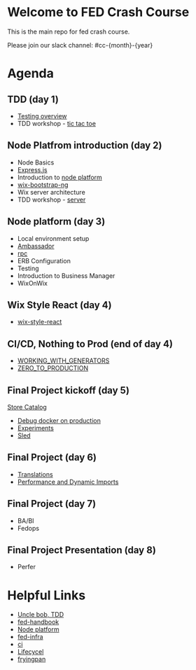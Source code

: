 # Welcome to FED Crash Course

This is the main repo for fed crash course.

Please join our slack channel: #cc-{month}-{year}

# Agenda

## TDD (day 1)

- [Testing overview](https://slides.com/yanivefraim-3/testing-workshop-3#/)
- TDD workshop - [tic tac toe](https://github.com/wix-a/crash-march-2019-tdd)

## Node Platfrom introduction (day 2)
- Node Basics
- [Express.js](https://expressjs.com/)
- Introduction to [node platform](https://github.com/wix-platform/wix-node-platform)
- [wix-bootstrap-ng](https://github.com/wix-platform/wix-node-platform/tree/master/bootstrap/wix-bootstrap-ng)
- Wix server architecture
- TDD workshop - [server](https://github.com/wix-a/crash-march-2019-tdd/tree/server-tdd)

## Node platform (day 3)
  - Local environment setup
  - [Ambassador](https://github.com/wix-private/ambassador)
  - [rpc](https://github.com/wix-platform/wix-node-platform/tree/master/rpc)
  - ERB Configuration
  - Testing
  - Introduction to Business Manager
  - WixOnWix

## Wix Style React (day 4)
- [wix-style-react](https://github.com/wix/wix-style-react)


## CI/CD, Nothing to Prod (end of day 4)
  - [WORKING_WITH_GENERATORS](https://github.com/wix-private/fed-handbook/blob/master/WORKING_WITH_GENERATORS.md)
  - [ZERO_TO_PRODUCTION](https://github.com/wix-private/fed-handbook/blob/master/ZERO_TO_PRODUCTION.md)


## Final Project kickoff (day 5)
  [Store Catalog](https://github.com/wix-a/cc-final-project)
  - [Debug docker on production](https://github.com/wix-platform/wix-node-platform/blob/115389d21545b9a8abaf0fdf0eb90049a1756d79/bootstrap/docs/production.md#ssh-to-server)
  - [Experiments](https://github.com/wix-private/fed-handbook/blob/master/EXPERIMENTS.md)
  - [Sled](https://wix-private.github.io/sled/)
  

## Final Project (day 6)
- [Translations](https://github.com/wix-private/fed-handbook/blob/master/TRANSLATION.md)
- [Performance and Dynamic Imports](https://docs.google.com/document/d/18tCnZAIuOoyTHaK0Pxn2PBdLWOcI4J-VJ58ZVKAvn-w/edit?usp=sharing)


## Final Project (day 7)
- BA/BI
- Fedops


## Final Project Presentation (day 8)
- Perfer


# Helpful Links

- [Uncle bob, TDD](https://www.youtube.com/watch?v=GvAzrC6-spQ)
- [fed-handbook](https://github.com/wix-private/fed-handbook)
- [Node platform](https://github.com/wix-platform/wix-node-platform)
- [fed-infra](https://github.com/wix-private/fed-infra)
- [ci](http://ci.dev.wix/)
- [Lifecycel](https://lifecycle.wix.com/cp/#)
- [fryingpan](http://fryingpan.wixpress.com/services)
